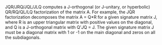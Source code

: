 JQR/JRQ/JQL/JLQ computes a J-orthogonal (or J-unitary, or hyperbolic) QR/RQ/QL/LQ factorization of the matrix A. For example, the JQR factorization decomposes the matrix A = Q*R for a given signature matrix J, where R is an upper triangular matrix with positive values on the diagonal, and Q is a J-orthogonal matrix with Q'*J*Q = J. The given signature matrix J must be a diagonal matrix with 1 or -1 on the main diagonal and zeros on all the subdiagonals.
